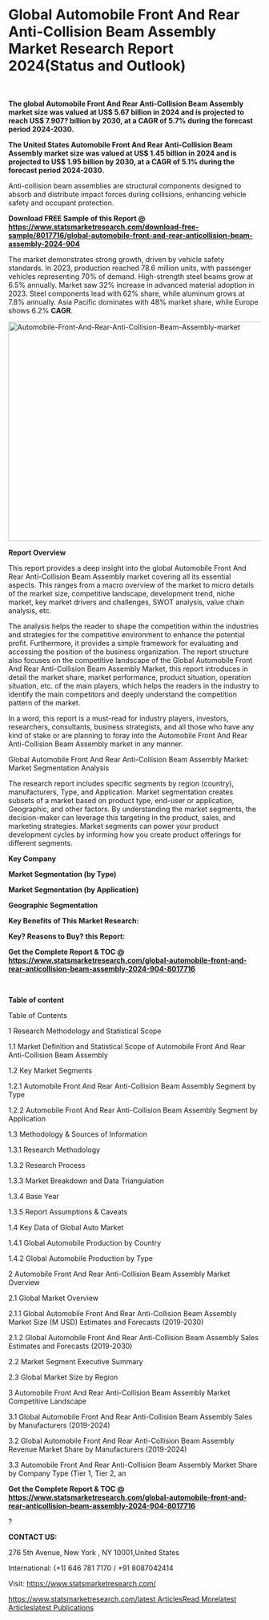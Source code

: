 <h1>Global Automobile Front And Rear Anti-Collision Beam Assembly Market Research Report 2024(Status and Outlook)</h1><br/><p><strong>The global Automobile Front And Rear Anti-Collision Beam Assembly market size was valued at US$ 5.67 billion in 2024 and is projected to reach US$ 7.907? billion by 2030, at a <strong>CAGR</strong> of 5.7% during the forecast period 2024-2030.</strong></p>
 
 
 
 <p><strong>The United States Automobile Front And Rear Anti-Collision Beam Assembly market size was valued at US$ 1.45 billion in 2024 and is projected to US$ 1.95 billion by 2030, at a <strong>CAGR</strong> of 5.1% during the forecast period 2024-2030.</strong></p>
 
 
 
 <p>Anti-collision beam assemblies are structural components designed to absorb and distribute impact forces during collisions, enhancing vehicle safety and occupant protection.</p>
 
 
 
 <p><strong>Download FREE Sample of this Report @ <a href="https://www.statsmarketresearch.com/download-free-sample/8017716/global-automobile-front-and-rear-anticollision-beam-assembly-2024-904">https://www.statsmarketresearch.com/download-free-sample/8017716/global-automobile-front-and-rear-anticollision-beam-assembly-2024-904</a></strong></p>
 
 
 
 <p>The market demonstrates strong growth, driven by vehicle safety standards. In 2023, production reached 78.6 million units, with passenger vehicles representing 70% of demand. High-strength steel beams grow at 6.5% annually. Market saw 32% increase in advanced material adoption in 2023. Steel components lead with 62% share, while aluminum grows at 7.8% annually. Asia Pacific dominates with 48% market share, while Europe shows 6.2% <strong>CAGR</strong>.</p>
 
 
 
 <p><img alt="Automobile-Front-And-Rear-Anti-Collision-Beam-Assembly-market" src="https://www.grandresearchstore.com/assets/report-images/Automobile_Front_And_Rear_Anti-Collision_Beam_Assembly_market.png" style="width: 730px; height: 438px;" /></p>
 
 
 
 <p><strong>Report Overview</strong></p>
 
 
 
 <p>This report provides a deep insight into the global Automobile Front And Rear Anti-Collision Beam Assembly market covering all its essential aspects. This ranges from a macro overview of the market to micro details of the market size, competitive landscape, development trend, niche market, key market drivers and challenges, SWOT analysis, value chain analysis, etc.</p>
 
 
 
 <p>The analysis helps the reader to shape the competition within the industries and strategies for the competitive environment to enhance the potential profit. Furthermore, it provides a simple framework for evaluating and accessing the position of the business organization. The report structure also focuses on the competitive landscape of the Global Automobile Front And Rear Anti-Collision Beam Assembly Market, this report introduces in detail the market share, market performance, product situation, operation situation, etc. of the main players, which helps the readers in the industry to identify the main competitors and deeply understand the competition pattern of the market.</p>
 
 
 
 <p>In a word, this report is a must-read for industry players, investors, researchers, consultants, business strategists, and all those who have any kind of stake or are planning to foray into the Automobile Front And Rear Anti-Collision Beam Assembly market in any manner.</p>
 
 
 
 <p>Global Automobile Front And Rear Anti-Collision Beam Assembly Market: Market Segmentation Analysis</p>
 
 
 
 <p>The research report includes specific segments by region (country), manufacturers, Type, and Application. Market segmentation creates subsets of a market based on product type, end-user or application, Geographic, and other factors. By understanding the market segments, the decision-maker can leverage this targeting in the product, sales, and marketing strategies. Market segments can power your product development cycles by informing how you create product offerings for different segments.</p>
 
 
 
 <p><strong>Key Company</strong></p>
 
 
 
 <p><strong>Market Segmentation (by Type)</strong></p>
 
 
 
 <p><strong>Market Segmentation (<strong>by Application</strong>)</strong></p>
 
 
 
 <p><strong>Geographic Segmentation</strong></p>
 
 
 
 <p><strong>Key Benefits of This Market Research:</strong></p>
 
 
 
 <p><strong>Key? <strong>Reasons to Buy</strong>? this Report:</strong></p>
 
 
 
 <div><b>Get the Complete Report & TOC @ <a href="https://www.statsmarketresearch.com/global-automobile-front-and-rear-anticollision-beam-assembly-2024-904-8017716">https://www.statsmarketresearch.com/global-automobile-front-and-rear-anticollision-beam-assembly-2024-904-8017716</a></b></div>
 
 
 
 <p><br />
 
 <b>Table of content</b></p>
 
 
 
 <p>Table of Contents<br />
 
 1 Research Methodology and Statistical Scope<br />
 
 1.1 Market Definition and Statistical Scope of Automobile Front And Rear Anti-Collision Beam Assembly<br />
 
 1.2 Key Market Segments<br />
 
 1.2.1 Automobile Front And Rear Anti-Collision Beam Assembly Segment by Type<br />
 
 1.2.2 Automobile Front And Rear Anti-Collision Beam Assembly Segment by Application<br />
 
 1.3 Methodology & Sources of Information<br />
 
 1.3.1 Research Methodology<br />
 
 1.3.2 Research Process<br />
 
 1.3.3 Market Breakdown and Data Triangulation<br />
 
 1.3.4 Base Year<br />
 
 1.3.5 Report Assumptions & Caveats<br />
 
 1.4 Key Data of Global Auto Market<br />
 
 1.4.1 Global Automobile Production by Country<br />
 
 1.4.2 Global Automobile Production by Type<br />
 
 2 Automobile Front And Rear Anti-Collision Beam Assembly Market Overview<br />
 
 2.1 Global Market Overview<br />
 
 2.1.1 Global Automobile Front And Rear Anti-Collision Beam Assembly Market Size (M USD) Estimates and Forecasts (2019-2030)<br />
 
 2.1.2 Global Automobile Front And Rear Anti-Collision Beam Assembly Sales Estimates and Forecasts (2019-2030)<br />
 
 2.2 Market Segment Executive Summary<br />
 
 2.3 Global Market Size by Region<br />
 
 3 Automobile Front And Rear Anti-Collision Beam Assembly Market Competitive Landscape<br />
 
 3.1 Global Automobile Front And Rear Anti-Collision Beam Assembly Sales by Manufacturers (2019-2024)<br />
 
 3.2 Global Automobile Front And Rear Anti-Collision Beam Assembly Revenue Market Share by Manufacturers (2019-2024)<br />
 
 3.3 Automobile Front And Rear Anti-Collision Beam Assembly Market Share by Company Type (Tier 1, Tier 2, an</p>
 
 
 
 <div><b>Get the Complete Report & TOC @ <a href="https://www.statsmarketresearch.com/global-automobile-front-and-rear-anticollision-beam-assembly-2024-904-8017716">https://www.statsmarketresearch.com/global-automobile-front-and-rear-anticollision-beam-assembly-2024-904-8017716</a></b></div>
 
 
 
 <p>? </p>
 
 
 
 <p><b>CONTACT US:</b><br />
 
 276 5th Avenue, New York , NY 10001,United States<br />
 
 International: (+1) 646 781 7170 / +91 8087042414<br />
 
 Visit: <a href="https://www.statsmarketresearch.com/">https://www.statsmarketresearch.com/</a><br />
 
 <a href="https://gyeongbokgung.com">https://www.statsmarketresearch.com/</a><a href="https://hallyeomaritime.com">latest Articles</a><a href="https://jingwansa.com">Read More</a><a href="https://nguoiviet.jp/">latest Articles</a><a href="https://www.intelmarketresearch.com/">latest Publications</a></p>